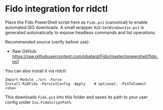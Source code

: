 # Fido integration for ridctl

Place the Fido PowerShell script here as `Fido.ps1` (canonical) to enable automated ISO downloads. A small wrapper `RiD-GetWindowsIso.ps1` is generated automatically to expose headless commands and list operations.

Recommended source (verify before use):
- Raw GitHub: https://raw.githubusercontent.com/pbatard/Fido/master/powershell/fido.ps1

You can also install it via ridctl:

```pwsh
Import-Module ./src -Force
Install-RiDFido -PersistConfig -Apply    # optional: -PinToCommit <sha>
```

This downloads `Fido.ps1` into this folder and saves its path to your user config under `Iso.FidoScriptPath`.

